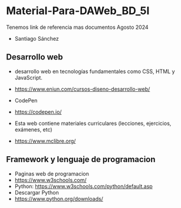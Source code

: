 # Material-Para-DAWeb_BD_5I
Tenemos link de referencia mas documentos Agosto 2024
- Santiago Sánchez
## Desarrollo web
- desarrollo web en tecnologías fundamentales como CSS, HTML y JavaScript.
- https://www.eniun.com/cursos-diseno-desarrollo-web/

- CodePen
- https://codepen.io/

- Esta web contiene materiales curriculares (lecciones, ejercicios, exámenes, etc)
- https://www.mclibre.org/

## Framework y lenguaje de programacion
- Paginas web de programacion
- https://www.w3schools.com/
- Python: https://www.w3schools.com/python/default.asp
- Descargar Python
- https://www.python.org/downloads/
